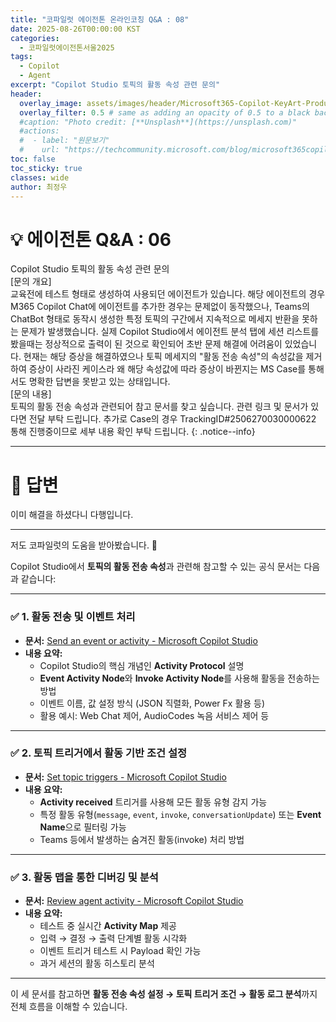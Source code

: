 ```yaml
---
title: "코파일럿 에이전톤 온라인코칭 Q&A : 08"
date: 2025-08-26T00:00:00 KST
categories:
  - 코파일럿에이전톤서울2025
tags:
  - Copilot
  - Agent
excerpt: "Copilot Studio 토픽의 활동 속성 관련 문의"
header:
  overlay_image: assets/images/header/Microsoft365-Copilot-KeyArt-Productivity-6K-01.png
  overlay_filter: 0.5 # same as adding an opacity of 0.5 to a black background
  #caption: "Photo credit: [**Unsplash**](https://unsplash.com)"
  #actions:
  #  - label: "원문보기"
  #    url: "https://techcommunity.microsoft.com/blog/microsoft365copilotblog/what%E2%80%99s-new-in-microsoft-365-copilot--july-2025/4438253"
toc: false
toc_sticky: true
classes: wide
author: 최정우
---
```


# 💡 에이전톤 Q&A : 06

Copilot Studio 토픽의 활동 속성 관련 문의  
[문의 개요]  
교육전에 테스트 형태로 생성하여 사용되던 에이전트가 있습니다. 해당 에이전트의 경우 M365 Copilot Chat에 에이전트를 추가한 경우는 문제없이 동작했으나, Teams의 ChatBot 형태로 동작시 생성한 특정 토픽의 구간에서 지속적으로 메세지 반환을 못하는 문제가 발생했습니다. 실제 Copilot Studio에서 에이전트 분석 탭에 세션 리스트를 봤을때는 정상적으로 출력이 된 것으로 확인되어 초반 문제 해결에 어려움이 있었습니다. 현재는 해당 증상을 해결하였으나 토픽 메세지의 "활동 전송 속성"의 속성값을 제거하여 증상이 사라진 케이스라 왜 해당 속성값에 따라 증상이 바뀐지는 MS Case를 통해서도 명확한 답변을 못받고 있는 상태입니다.  
[문의 내용]  
토픽의 활동 전송 속성과 관련되어 참고 문서를 찾고 싶습니다. 관련 링크 및 문서가 있다면 전달 부탁 드립니다. 추가로 Case의 경우 TrackingID#2506270030000622 통해 진행중이므로 세부 내용 확인 부탁 드립니다.
{: .notice--info}

---

# 📝 답변

이미 해결을 하셨다니 다행입니다.

---

저도 코파일럿의 도움을 받아봤습니다. 🚨

Copilot Studio에서 **토픽의 활동 전송 속성**과 관련해 참고할 수 있는 공식 문서는 다음과 같습니다:

---

### ✅ 1. **활동 전송 및 이벤트 처리**
- **문서:** [Send an event or activity - Microsoft Copilot Studio](https://learn.microsoft.com/en-us/microsoft-copilot-studio/authoring-send-event-activities)
- **내용 요약:**  
  - Copilot Studio의 핵심 개념인 **Activity Protocol** 설명  
  - **Event Activity Node**와 **Invoke Activity Node**를 사용해 활동을 전송하는 방법  
  - 이벤트 이름, 값 설정 방식 (JSON 직렬화, Power Fx 활용 등)  
  - 활용 예시: Web Chat 제어, AudioCodes 녹음 서비스 제어 등  

---

### ✅ 2. **토픽 트리거에서 활동 기반 조건 설정**
- **문서:** [Set topic triggers - Microsoft Copilot Studio](https://learn.microsoft.com/en-us/microsoft-copilot-studio/authoring-triggers)
- **내용 요약:**  
  - **Activity received** 트리거를 사용해 모든 활동 유형 감지 가능  
  - 특정 활동 유형(`message`, `event`, `invoke`, `conversationUpdate`) 또는 **Event Name**으로 필터링 가능  
  - Teams 등에서 발생하는 숨겨진 활동(invoke) 처리 방법  

---

### ✅ 3. **활동 맵을 통한 디버깅 및 분석**
- **문서:** [Review agent activity - Microsoft Copilot Studio](https://learn.microsoft.com/en-us/microsoft-copilot-studio/authoring-review-activity)
- **내용 요약:**  
  - 테스트 중 실시간 **Activity Map** 제공  
  - 입력 → 결정 → 출력 단계별 활동 시각화  
  - 이벤트 트리거 테스트 시 Payload 확인 가능  
  - 과거 세션의 활동 히스토리 분석  

---

이 세 문서를 참고하면 **활동 전송 속성 설정 → 토픽 트리거 조건 → 활동 로그 분석**까지 전체 흐름을 이해할 수 있습니다.


